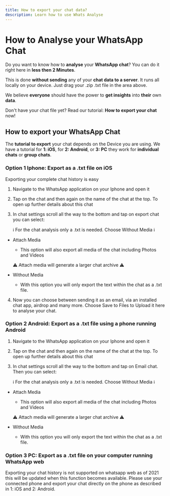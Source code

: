 ```yaml
---
title: How to export your chat data?
description: Learn how to use Whats Analyse
---
```


# How to Analyse your WhatsApp Chat

Do you want to know how to **analyse** your **WhatsApp chat**? You can do it right here in **less then 2 Minutes**.

This is done **without sending** any of your **chat data to a server**. It runs all locally on your device.
Just drag your .zip .txt file in the area above.

We believe **everyone** should have the power to **get insights** into **their** own **data**.

Don't have your chat file yet? Read our tutorial: **How to export your chat** now!

## How to export your WhatsApp Chat

The **tutorial to export** your chat depends on the Device you are using. We have a tutorial for **1: iOS**, for **2: Android**, or **3: PC** they work for **individual chats** or **group chats**.

### Option 1 Iphone: Export as a .txt file on iOS

Exporting your complete chat history is easy

1) Navigate to the WhatsApp application on your Iphone and open it

2) Tap on the chat and then again on the name of the chat at the top. To open up further details about this chat

3) In chat settings scroll all the way to the bottom and tap on export chat you can select:

   :information_source: For the chat analysis only a .txt is needed. Choose Without Media :information_source:

  - Attach Media
    * This option will also export all media of the chat including Photos and Videos

    :warning: Attach media will generate a larger chat archive :warning:
  - Without Media
    * With this option you will only export the text within the chat as a .txt file.

4) Now you can choose between sending it as an email, via an installed chat app, airdrop and many more. Choose Save to Files to Upload it here to analyse your chat.


### Option 2 Android: Export as a .txt file using a phone running Android

1) Navigate to the WhatsApp application on your Iphone and open it

2) Tap on the chat and then again on the name of the chat at the top. To open up further details about this chat

3) In chat settings scroll all the way to the bottom and tap on Email chat. Then you can select:

   :information_source: For the chat analysis only a .txt is needed. Choose Without Media :information_source:

  - Attach Media
    * This option will also export all media of the chat including Photos and Videos

    :warning: Attach media will generate a larger chat archive :warning:
  - Without Media
    * With this option you will only export the text within the chat as a .txt file.



### Option 3 PC: Export as a .txt file on your computer running WhatsApp web

Exporting your chat history is not supported on whatsapp web as of 2021 this will be updated when this function becomes available. Please use your connected phone and export your chat directly on the phone as described in 1: iOS and 2: Android. 


